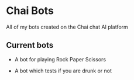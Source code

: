 # Chai Bots
All of my bots created on the Chai chat AI platform

## Current bots
- A bot for playing Rock Paper Scissors 

- A bot which tests if you are drunk or not
